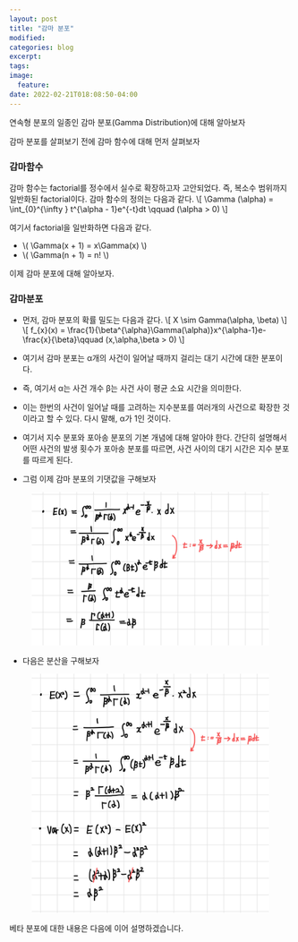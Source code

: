 ```yaml
---
layout: post
title: "감마 분포"
modified:
categories: blog
excerpt:
tags:
image:
  feature:
date: 2022-02-21T018:08:50-04:00
---
```


연속형 분포의 일종인 감마 분포(Gamma Distribution)에 대해 알아보자

감마 분포를 살펴보기 전에 감마 함수에 대해 먼저 살펴보자

### 감마함수

감마 함수는 factorial를 정수에서 실수로 확장하고자 고안되었다. 즉, 복소수 범위까지 일반화된 factorial이다.
감마 함수의 정의는 다음과 같다.
\\[ \Gamma  (\alpha) = \int_{0}^{\infty } t^{\alpha - 1}e^{-t}dt \qquad (\alpha > 0) \\]

여기서 factorial을 일반화하면 다음과 같다.

- \\( \Gamma(x + 1) = x\Gamma(x) \\)
- \\( \Gamma(n + 1) = n! \\)

이제 감마 분포에 대해 알아보자.

### 감마분포

- 먼저, 감마 분포의 확률 밀도는 다음과 같다.
\\[ X \sim Gamma(\alpha, \beta) \\]
\\[ f_{x}(x) =  \frac{1}{\beta^{\alpha}\Gamma(\alpha)}x^{\alpha-1}e-\frac{x}{\beta}\qquad (x,\alpha,\beta > 0) \\]
- 여기서 감마 분포는 α개의 사건이 일어날 때까지 걸리는 대기 시간에 대한 분포이다.
- 즉, 여기서 α는 사건 개수 β는 사건 사이 평균 소요 시간을 의미한다.
- 이는 한번의 사건이 일어날 때를 고려하는 지수분포를 여러개의 사건으로 확장한 것이라고 할 수 있다. 다시 말해, α가 1인 것이다.
- 여기서 지수 분포와 포아송 분포의 기본 개념에 대해 알아야 한다. 간단히 설명해서 어떤 사건의 발생 횟수가 포아송 분포를 따르면, 사건 사이의 대기 시간은 지수 분포를 따르게 된다.

- 그럼 이제 감마 분포의 기댓값을 구해보자


<figure>
    <a href="/PRML/38.jpeg" alt="image"><img src="/PRML/38.jpeg" alt="image"></a>
</figure>


- 다음은 분산을 구해보자

<figure>
    <a href="/PRML/39.jpeg" alt="image"><img src="/PRML/39.jpeg" alt="image"></a>
</figure>

베타 분포에 대한 내용은 다음에 이어 설명하겠습니다.
